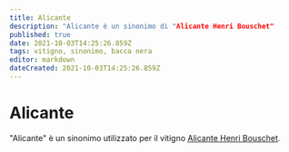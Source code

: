 ```yaml
---
title: Alicante
description: "Alicante è un sinonimo di "Alicante Henri Bouschet"
published: true
date: 2021-10-03T14:25:26.859Z
tags: vitigno, sinonimo, bacca nera
editor: markdown
dateCreated: 2021-10-03T14:25:26.859Z
---
```


# Alicante

"Alicante" è un sinonimo utilizzato per il vitigno [Alicante Henri Bouschet](/vitigni/Francia/bacca-nera/alicante-henri-bouschet).